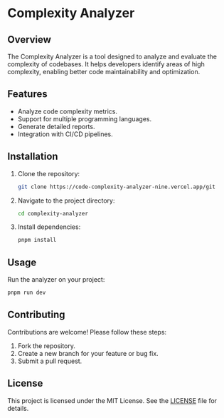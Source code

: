 # Complexity Analyzer

## Overview
The Complexity Analyzer is a tool designed to analyze and evaluate the complexity of codebases. It helps developers identify areas of high complexity, enabling better code maintainability and optimization.

## Features
- Analyze code complexity metrics.
- Support for multiple programming languages.
- Generate detailed reports.
- Integration with CI/CD pipelines.

## Installation
1. Clone the repository:
   ```bash
   git clone https://code-complexity-analyzer-nine.vercel.app/git
   ```
2. Navigate to the project directory:
   ```bash
   cd complexity-analyzer
   ```
3. Install dependencies:
   ```bash
   pnpm install
   ```

## Usage
Run the analyzer on your project:
```bash
pnpm run dev
```

## Contributing
Contributions are welcome! Please follow these steps:
1. Fork the repository.
2. Create a new branch for your feature or bug fix.
3. Submit a pull request.

## License
This project is licensed under the MIT License. See the [LICENSE](LICENSE) file for details.
